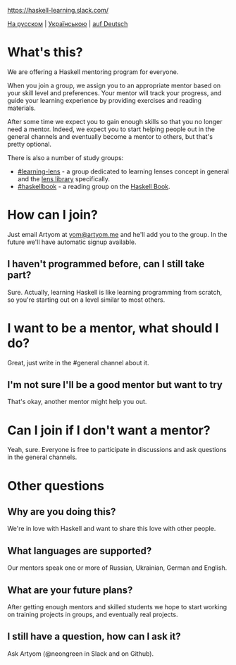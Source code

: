 https://haskell-learning.slack.com/

[На русском](https://github.com/haskell-learning-group/haskell-learning-group/blob/master/README.ru.md) | [Українською](https://github.com/haskell-learning-group/haskell-learning-group/blob/master/README.uk.md) | [auf Deutsch](https://github.com/haskell-learning-group/haskell-learning-group/blob/master/README.de.md)

# What's this?
We are offering a Haskell mentoring program for everyone.

When you join a group, we assign you to an appropriate mentor based on your skill level and preferences. Your mentor will track your progress, and guide your learning experience by providing exercises and reading materials.

After some time we expect you to gain enough skills so that you no longer need a mentor. Indeed, we expect you to start helping people out in the general channels and eventually become a mentor to others, but that's pretty optional.

There is also a number of study groups:

- [#learning-lens](https://haskell-learning.slack.com/messages/learning-lens/) - a group dedicated to learning lenses concept in general and the [lens library](https://hackage.haskell.org/package/lens) specifically.
- [#haskellbook](https://haskell-learning.slack.com/messages/haskellbook/) - a reading group on the [Haskell Book](http://haskellbook.com/).

# How can I join?
Just email Artyom at <yom@artyom.me> and he'll add you to the group. In the future we'll have automatic signup available.

## I haven't programmed before, can I still take part?
Sure. Actually, learning Haskell is like learning programming from scratch, so you're starting out on a level similar to most others.

# I want to be a mentor, what should I do?
Great, just write in the #general channel about it.

## I'm not sure I'll be a good mentor but want to try
That's okay, another mentor might help you out.

# Can I join if I don't want a mentor?
Yeah, sure. Everyone is free to participate in discussions and ask questions in the general channels.

# Other questions

## Why are you doing this?
We're in love with Haskell and want to share this love with other people.

## What languages are supported?
Our mentors speak one or more of Russian, Ukrainian, German and English.

## What are your future plans?
After getting enough mentors and skilled students we hope to start working on training projects in groups, and eventually real projects.

## I still have a question, how can I ask it?
Ask Artyom (@neongreen in Slack and on Github).
